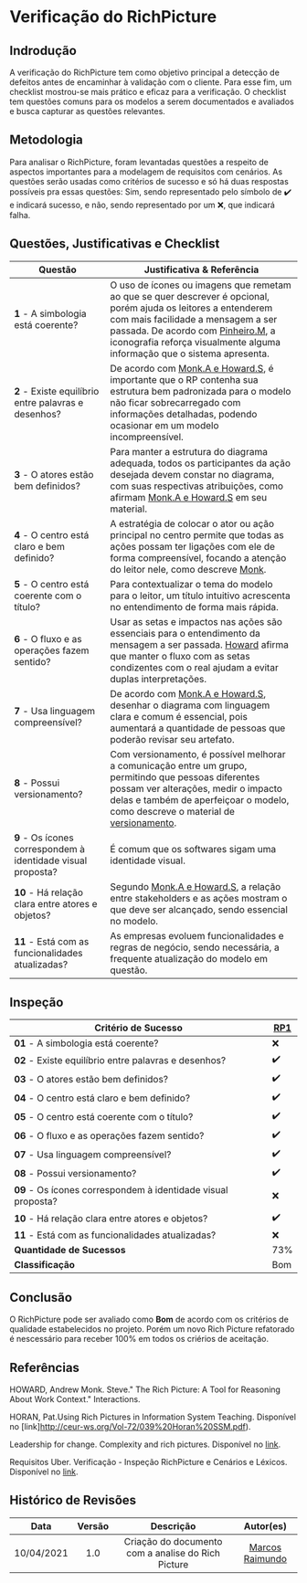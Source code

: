 # Verificação do RichPicture

## Indrodução

A verificação do RichPicture tem como objetivo principal a detecção de defeitos antes de encaminhar à validação com o cliente. Para esse fim, um checklist mostrou-se mais prático e eficaz para a verificação. O checklist tem questões comuns para os modelos a serem documentados e avaliados e busca capturar as questões relevantes.

## Metodologia

Para analisar o RichPicture, foram levantadas questões a respeito de aspectos importantes para a modelagem de requisitos com cenários. As questões serão usadas como critérios de sucesso e só há duas respostas possíveis pra essas questões: Sim, sendo representado pelo símbolo de :heavy_check_mark: e indicará sucesso, e não, sendo representado por um :x:, que indicará falha. 

## Questões, Justificativas e Checklist

| Questão |Justificativa & Referência | 
| --- | --- | 
| **1** - A simbologia está coerente? | O uso de ícones ou imagens que remetam ao que se quer descrever é opcional, porém ajuda os leitores a entenderem com mais facilidade a mensagem a ser passada. De acordo com [Pinheiro.M](http://www.fmemoria.com.br/entrevistas/entrevista_icones.pdf), a iconografia reforça visualmente alguma informação que o sistema apresenta. |
| **2** - Existe equilíbrio entre palavras e desenhos? |   De acordo com [Monk.A e Howard.S](https://dl.acm.org/citation.cfm?id=274434), é importante que o RP contenha sua estrutura bem padronizada para o modelo não ficar sobrecarregado com informações detalhadas, podendo ocasionar em um modelo incompreensível. |
| **3** - O atores estão bem definidos? | Para manter a estrutura do diagrama adequada, todos os participantes da ação desejada devem constar no diagrama, com suas respectivas atribuições, como afirmam [Monk.A e Howard.S](https://dl.acm.org/citation.cfm?id=274434) em seu material.  |
| **4** - O centro está claro e bem definido? | A estratégia de colocar o ator ou ação principal no centro permite que todas as ações possam ter ligações com ele de forma compreensível, focando a atenção do leitor nele, como descreve [Monk](https://dl.acm.org/citation.cfm?id=274434). |
| **5** - O centro está coerente com o título?| Para contextualizar o tema do modelo para o leitor, um título intuitivo acrescenta no entendimento de forma mais rápida. |
| **6** - O fluxo e as operações fazem sentido? | Usar as setas e impactos nas ações são essenciais para o entendimento da mensagem a ser passada. [Howard](https://dl.acm.org/citation.cfm?id=274434) afirma que manter o fluxo com as setas condizentes com o real ajudam a evitar duplas interpretações. |
| **7** - Usa linguagem compreensível? | De acordo com [Monk.A e Howard.S](https://dl.acm.org/citation.cfm?id=274434), desenhar o diagrama com linguagem clara e comum é essencial, pois aumentará a quantidade de pessoas que poderão revisar seu artefato. |
| **8** - Possui versionamento? | Com versionamento, é possível melhorar a comunicação entre um grupo, permitindo que pessoas diferentes possam ver alterações, medir o impacto delas e também de aperfeiçoar o modelo, como descreve o material de [versionamento](http://gnmd.webgrupos.com.br/arquivo_downloads/Apresenta__oSVN.pdf). |
| **9** - Os ícones correspondem à identidade visual proposta? | É comum que os softwares sigam uma identidade visual.  |
| **10** - Há relação clara entre atores e objetos? | Segundo [Monk.A e Howard.S](https://dl.acm.org/citation.cfm?id=274434), a relação entre stakeholders e as ações mostram o que deve ser alcançado, sendo essencial no modelo. |
| **11** - Está com as funcionalidades atualizadas? | As empresas evoluem funcionalidades e regras de negócio, sendo necessária, a frequente atualização do modelo em questão. |

## Inspeção

| Critério de Sucesso | [RP1](../Pre-rastreabilidade/richpicture.md) |
| --- | --- |
| **01** - A simbologia está coerente? | :x: |
| **02** - Existe equilíbrio entre palavras e desenhos? | :heavy_check_mark: |
| **03** - O atores estão bem definidos? | :heavy_check_mark: |
| **04** - O centro está claro e bem definido? | :heavy_check_mark:|
| **05** - O centro está coerente com o título? | :heavy_check_mark: |
| **06** - O fluxo e as operações fazem sentido? | :heavy_check_mark: |
| **07** - Usa linguagem compreensível? | :heavy_check_mark: |
| **08** - Possui versionamento? | :heavy_check_mark: |
| **09** - Os ícones correspondem à identidade visual proposta? | :x: ||
| **10** - Há relação clara entre atores e objetos? | :heavy_check_mark: |
| **11** - Está com as funcionalidades atualizadas? | :x: |
| **Quantidade de Sucessos** | 73% | 
| **Classificação** |  Bom | 

## Conclusão

O RichPicture pode ser avaliado como **Bom** de acordo com os critérios de qualidade estabelecidos no projeto. Porém um novo Rich Picture refatorado é nescessário para receber 100% em todos os criérios de aceitação. 

## Referências

HOWARD, Andrew Monk. Steve." The Rich Picture: A Tool for Reasoning About Work Context." Interactions.

HORAN, Pat.Using Rich Pictures in Information System Teaching. Disponível no [link]http://ceur-ws.org/Vol-72/039%20Horan%20SSM.pdf). 

Leadership for change. Complexity and rich pictures. Disponível no [link](http://leadershipforchange.org.uk/wp-content/uploads/Complexity-and-rich-pictures.pdf). 

Requisitos Uber. Verificação - Inspeção RichPicture e Cenários e Léxicos. Disponível no [link](https://github.com/victorhdcoelho/Requisitos-uber-2018.2/wiki/Inspe%C3%A7%C3%A3o-RichPicture---Cen%C3%A1rios-e-L%C3%A9xicos).

## Histórico de Revisões

| Data | Versão | Descrição | Autor(es) |
| :---: | :---: | :---: | :---: |
| 10/04/2021 |  1.0   | Criação do documento com a analise do Rich Picture | [Marcos Raimundo](https://github.com/MarcosFloresta)|
